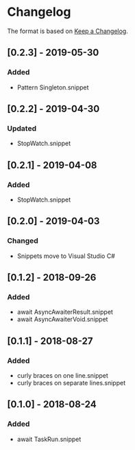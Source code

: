# Changelog

The format is based on [Keep a Changelog](https://keepachangelog.com/en/1.0.0/).

## [0.2.3] - 2019-05-30
### Added
- Pattern Singleton.snippet

## [0.2.2] - 2019-04-30
### Updated
- StopWatch.snippet

## [0.2.1] - 2019-04-08
### Added
- StopWatch.snippet

## [0.2.0] - 2019-04-03
### Changed
- Snippets move to Visual Studio C#

## [0.1.2] - 2018-09-26
### Added
- await AsyncAwaiterResult.snippet
- await AsyncAwaiterVoid.snippet

## [0.1.1] - 2018-08-27
### Added
- curly braces on one line.snippet
- curly braces on separate lines.snippet

## [0.1.0] - 2018-08-24
### Added
- await TaskRun.snippet
